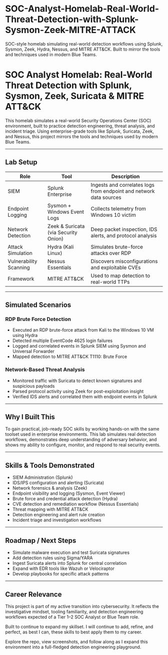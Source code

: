 # SOC-Analyst-Homelab-Real-World-Threat-Detection-with-Splunk-Sysmon-Zeek-MITRE-ATTACK
SOC-style homelab simulating real-world detection workflows using Splunk, Sysmon, Zeek, Hydra, Nessus, and MITRE ATT&amp;CK. Built to mirror the tools and techniques used in modern Blue Teams.
# SOC Analyst Homelab: Real-World Threat Detection with Splunk, Sysmon, Zeek, Suricata & MITRE ATT&CK

This homelab simulates a real-world Security Operations Center (SOC) environment, built to practice detection engineering, threat analysis, and incident triage. Using enterprise-grade tools like Splunk, Suricata, Zeek, and Nessus, this project mirrors the tools and techniques used by modern Blue Teams.

---

## Lab Setup

| Role | Tool | Description |
|------|------|-------------|
| SIEM | Splunk Enterprise | Ingests and correlates logs from endpoint and network data sources |
| Endpoint Logging | Sysmon + Windows Event Logs | Collects telemetry from Windows 10 victim |
| Network Detection | Zeek & Suricata (via Security Onion) | Deep packet inspection, IDS alerts, and protocol analysis |
| Attack Simulation | Hydra (Kali Linux) | Simulates brute-force attacks over RDP |
| Vulnerability Scanning | Nessus Essentials | Discovers misconfigurations and exploitable CVEs |
| Framework | MITRE ATT&CK | Used to map detection to real-world TTPs |

---

## Simulated Scenarios

### RDP Brute Force Detection
- Executed an RDP brute-force attack from Kali to the Windows 10 VM using Hydra  
- Detected multiple EventCode 4625 login failures  
- Logged and correlated events in Splunk SIEM using Sysmon and Universal Forwarder  
- Mapped detection to MITRE ATT&CK T1110: Brute Force  

### Network-Based Threat Analysis
- Monitored traffic with Suricata to detect known signatures and suspicious payloads  
- Parsed protocol activity using Zeek for post-exploitation insight  
- Verified IDS alerts and correlated them with endpoint events in Splunk  

---

## Why I Built This

To gain practical, job-ready SOC skills by working hands-on with the same toolset used in enterprise environments. This lab simulates real detection workflows, demonstrates deep understanding of adversary behavior, and shows my ability to configure, monitor, and respond to real security events.

---

## Skills & Tools Demonstrated

- SIEM Administration (Splunk)
- IDS/IPS configuration and alerting (Suricata)
- Network forensics & analysis (Zeek)
- Endpoint visibility and logging (Sysmon, Event Viewer)
- Brute force and credential attack detection (Hydra)
- CVE detection and remediation workflow (Nessus Essentials)
- Threat mapping with MITRE ATT&CK
- Detection engineering and alert rule creation
- Incident triage and investigation workflows

---

## Roadmap / Next Steps

- Simulate malware execution and test Suricata signatures  
- Add detection rules using Sigma/YARA  
- Ingest Suricata alerts into Splunk for central correlation  
- Expand with EDR tools like Wazuh or Velociraptor  
- Develop playbooks for specific attack patterns

---

## Career Relevance

This project is part of my active transition into cybersecurity. It reflects the investigative mindset, tooling familiarity, and detection engineering workflows expected of a Tier 1–2 SOC Analyst or Blue Team role.

Built to continue to expand my skillset. I will continue to add, refine, and perfect, as best I can, these skills to best apply them to my career.

Explore the repo, view screenshots, and follow along as I expand this environment into a full-fledged detection engineering playground.
